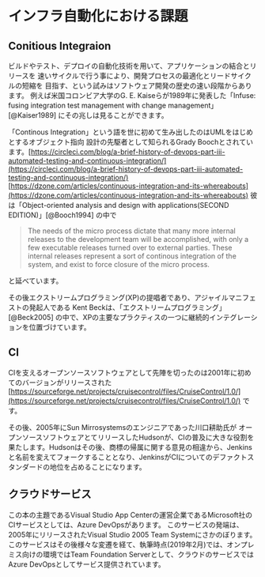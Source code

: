 
# インフラ自動化における課題

## Conitious Integraion

ビルドやテスト、デプロイの自動化技術を用いて、アプリケーションの結合とリリースを
速いサイクルで行う事により、開発プロセスの最適化とリードサイクルの短縮を
目指す、という試みはソフトウェア開発の歴史の速い段階からあります。
例えば米国コロンビア大学のG. E. Kaiseらが1989年に発表した「Infuse: fusing integration test management with change management」[@Kaiser1989]  にその兆しは見ることができます。

「Continous Integration」という語を世に初めて生み出したのはUMLをはじめとするオブジェクト指向
設計の先駆者として知られるGrady Boochとされています。<span class="footnote">[https://circleci.com/blog/a-brief-history-of-devops-part-iii-automated-testing-and-continuous-integration/](https://circleci.com/blog/a-brief-history-of-devops-part-iii-automated-testing-and-continuous-integration/)</span><span class="footnote">[https://dzone.com/articles/continuous-integration-and-its-whereabouts](https://dzone.com/articles/continuous-integration-and-its-whereabouts) </span>彼は「Object-oriented analysis and design with applications(SECOND EDITION)」[@Booch1994] の中で

> The needs of the micro process dictate that many more internal releases to the development team will be accomplished, with only a few executable releases turned over to external parties. These internal releases represent a sort of continous integration of the system, and exist to force closure of the micro process.

と延べています。

その後エクストリームプログラミング(XP)の提唱者であり、アジャイルマニフェストの発起人である
Kent Beckは、「エクストリームプログラミング」[@Beck2005] の中で、XPの主要なプラクティスの一つに継続的インテグレーションを位置づけています。

## CI

CIを支えるオープンソースソフトウェアとして先陣を切ったのは2001年に初めてのバージョンがリリースされた <span class="Footnote">[https://sourceforge.net/projects/cruisecontrol/files/CruiseControl/1.0/](https://sourceforge.net/projects/cruisecontrol/files/CruiseControl/1.0/)</span>  です。

その後、2005年にSun Mirrosystemsのエンジニアであった川口耕助氏が
オープンソースソフトウェアとてリリースしたHudsonが、CIの普及に大きな役割を果たします。Hudsonはその後、商標の帰属に関する意見の相違から、Jenkinsと名前を変えてフォークすることとなり、JenkinsがCIについてのデファクトスタンダードの地位を占めることになります。

## クラウドサービス

この本の主題であるVisual Studio App Centerの運営企業であるMicrosoft社のCIサービスとしては、Azure DevOpsがあります。
このサービスの発端は、2005年にリリースされたVisual Studio 2005 Team Systemにさかのぼります。このサービスはその後様々な変遷を経て、執筆時点(2019年2月)では、オンプレミス向けの環境ではTeam Foundation Serverとして、クラウドのサービスではAzure DevOpsとしてサービス提供されています。
